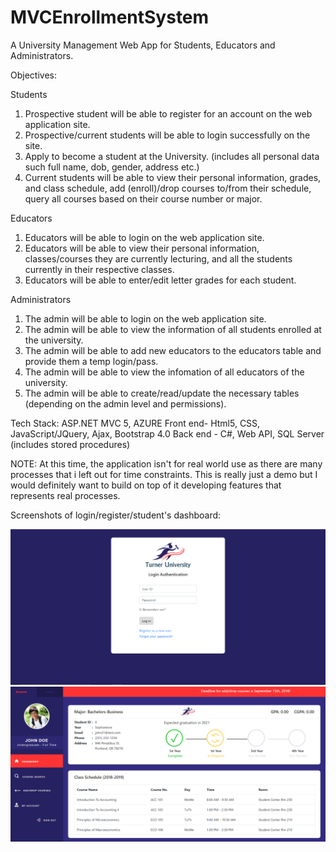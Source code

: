 # MVCEnrollmentSystem
A University Management Web App for Students, Educators and Administrators.

Objectives:

Students
1. Prospective student will be able to register for an account on the web application site.
2. Prospective/current students will be able to login successfully on the site.
2. Apply to become a student at the University. (includes all personal data such full name, dob, gender, address etc.)
3. Current students will be able to view their personal information, grades, and class schedule, add (enroll)/drop courses to/from their      schedule, query all courses based on their course number or major.
   
Educators
1. Educators will be able to login on the web application site.
2. Educators will be able to view their personal information, classes/courses they are currently lecturing, and all the students currently
   in their respective classes.
3. Educators will be able to enter/edit letter grades for each student.

Administrators
1. The admin will be able to login on the web application site.
2. The admin will be able to view the information of all students enrolled at the university.
3. The admin will be able to add new educators to the educators table and provide them a temp login/pass.
4. The admin will be able to view the infomation of all educators of the university.
5. The admin will be able to create/read/update the necessary tables (depending on the admin level and permissions).

Tech Stack:
ASP.NET MVC 5, AZURE
Front end- Html5, CSS, JavaScript/JQuery, Ajax, Bootstrap 4.0
Back end - C#, Web API, SQL Server (includes stored procedures)

NOTE: At this time, the application isn't for real world use as there are many processes that i left out for time constraints.
This is really just a demo but I would definitely want to build on top of it developing features that represents real processes.

Screenshots of login/register/student's dashboard:

![](images/ss1.PNG)
![](images/ss3.PNG)
